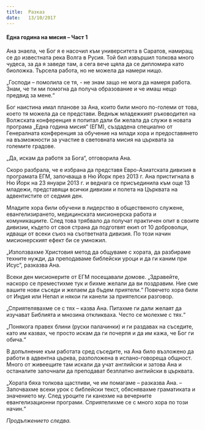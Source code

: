 ```yaml
---
title:  Разказ
date:   13/10/2017
---
```


#### Една година на мисия – Част 1

Ана знаела, че Бог я е насочил към университета в Саратов, намиращ се до известната река Волга в Русия. Той бил извършил толкова много чудеса, за да я заведе там, а сега вече щяла да се дипломира като биоложка. Търсела работа, но не можела да намери нищо.

„Господи – помолила се тя, - не знам защо не мога да намеря работа. Знам, че ти ми помогна да получа образование и че имаш нещо предвид за мене.“

Бог наистина имал планове за Ана, които били много по-големи от това, което тя можела да се представи. Веднъж младежкият ръководител на Волжската конференция я попитал дали би желала да служи в новата програма „Една година мисия“ (ЕГМ), създадена специално от Генералната конференция за обучение на млади хора и предоставянето на възможности за участие в световната мисия на църквата за големите градове.

„Да, искам да работя за Бога“, отговорила Ана.

Скоро разбрала, че е избрана да представя Евро-Азиатската дивизия в програмата ЕГМ, започваща в Ню Йорк през 2013 г. Ана пристигнала в Ню Йорк на 23 януари 2013 г. и веднага се присъединила към още 13 младежи, представящи всички дивизии и полета на Църквата на адвентистите от седмия ден.

Младите хора били обучени в лидерство в общественото служене, евангелизирането, медицинската мисионерска работа и комуникациите. След това трябвало да получат практичен опит в своите дивизии, където от своя страна да подготвят екип от 10 доброволци, идващи от всеки съюз на съответната дивизия. По този начин мисионерският ефект би се умножил.

„Използвахме Христовия метод да общуваме с хората, да разбираме техните нужди, да преподаваме библейски уроци и да ги каним при Исус“, разказва Ана.

Всеки ден мисионерите от ЕГМ посещавали домове. „Здравейте, наскоро се преместихме тук и бихме желали да ви поздравим. Ние сме вашите нови съседи и желаем да бъдем приятели.“ Повечето хора били от Индия или Непал и някои ги канели за приятелски разговор.

„Сприятелявахме се с тях – казва Ана. Питахме ги дали желаят да изучават Библията и мнозина откликваха. Често се молехме с тях.“

„Понякога правех блини (руски палачинки) и ги раздавах на съседите, като им казвах, че просто искам да ги почерпя и да им кажа, че Бог ги обича.“

В допълнение към работата сред съседите, на Ана било възложено да работи в адвентна църква, разположена в испано-говореща общност. Много от живеещите там искали да учат английски и затова Ана и останалите започнали да преподават безплатно английски в църквата.

„Хората бяха толкова щастливи, че им помагаме – разказва Ана. – Започвахме всеки урок с библейски текст, обяснявахме граматиката и значението му. След уроците ги канехме на вечерните евангелизационни програми. Сприятелихме се с много хора по този начин.“

_Продължението следва._